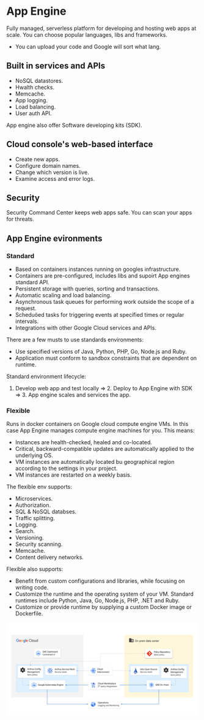 # App Engine
Fully managed, serverless platform for developing and hosting web apps at scale.
You can choose popular languages, libs and frameworks.
- You can upload your code and Google will sort what lang.

## Built in services and APIs
- NoSQL datastores.
- Hwalth checks.
- Memcache.
- App logging.
- Load balancing.
- User auth API.

App engine also offer Software developing kits (SDK).

## Cloud console's web-based interface
- Create new apps.
- Configure domain names.
- Change which version is live.
- Examine access and error logs.

## Security
Security Command Center keeps web apps safe. You can scan your apps for threats.

## App Engine evironments
### Standard
- Based on containers instances running on googles infrastructure.
- Containers are pre-configured, includes libs and supoirt App engines standard API.
- Persistent storage with queries, sorting and transactions.
- Automatic scaling and load balancing.
- Asynchronous task queues for performing work outside the scope of a request.
- Scheduöed tasks for triggering events at specified times or regular intervals.
- Integrations with other Google Cloud services and APIs.

There are a few musts to use standards environments:
- Use specified versions of Java, Python, PHP, Go, Node.js and Ruby.
- Application must conform to sandbox constraints that are dependent on runtime.

Standard environment lifecycle:
1. Develop web app and test locally => 2. Deploy to App Engine with SDK => 3. App engine scales and services the app.

### Flexible
Runs in docker containers on Google cloud compute engine VMs.
In this case App Engine manages compute engine machines for you.
This means:
- Instances are health-checked, healed and co-located.
- Critical, backward-compatible updates are automatically applied to the underlying OS.
- VM instances are automatically located bu geographical region according to the settings in your project.
- VM instances are restarted on a weekly basis.

The flexible env supports:
- Microservices.
- Authorization.
- SQL & NoSQL databses.
- Traffic splitting.
- Logging.
- Search.
- Versioning.
- Security scanning.
- Memcache.
- Content delivery networks.

Flexible also supports:
- Benefit from custom configurations and libraries, while focusing on writing code.
- Customize the runtime and the operating system of your VM. Standard runtimes include Python, Java, Go, Node.js, PHP, .NET and Ruby.
- Customize or provide runtime by supplying a custom Docker image or Dockerfile.

![alt text](https://github.com/lura00/GCP_how-to/blob/main/anthos-hybrid-architechture.PNG)

